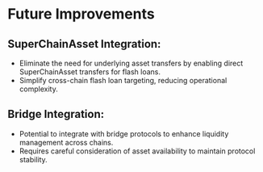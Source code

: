 # Future Improvements

## SuperChainAsset Integration:

* Eliminate the need for underlying asset transfers by enabling direct SuperChainAsset transfers for flash loans.
* Simplify cross-chain flash loan targeting, reducing operational complexity.

## Bridge Integration:

* Potential to integrate with bridge protocols to enhance liquidity management across chains.
* Requires careful consideration of asset availability to maintain protocol stability.

